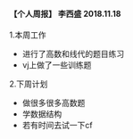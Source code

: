 #### 【个人周报】 李西盛 2018.11.18

1.本周工作

- 进行了高数和线代的题目练习
- vj上做了一些训练题

2.下周计划

- 做很多很多高数题
- 学数据结构
- 若有时间去试一下cf
